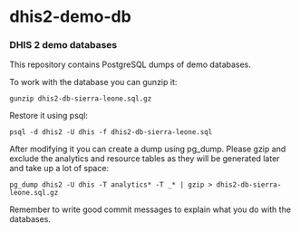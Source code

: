 # dhis2-demo-db

### DHIS 2 demo databases

This repository contains PostgreSQL dumps of demo databases.

To work with the database you can gunzip it:

	gunzip dhis2-db-sierra-leone.sql.gz
	
Restore it using psql:

	psql -d dhis2 -U dhis -f dhis2-db-sierra-leone.sql

After modifying it you can create a dump using pg_dump. Please gzip and exclude the analytics and resource tables as they will be generated later and take up a lot of space:

	pg_dump dhis2 -U dhis -T analytics* -T _* | gzip > dhis2-db-sierra-leone.sql.gz

Remember to write good commit messages to explain what you do with the databases.
